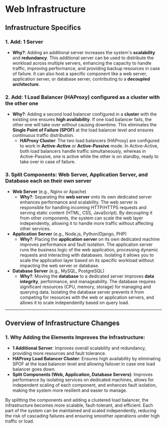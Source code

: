 # Web Infrastructure

## Infrastructure Specifics

### 1. Add: 1 Server

- **Why?**: Adding an additional server increases the system's **scalability** and **redundancy**. This additional server can be used to distribute the workload across multiple servers, enhancing the capacity to handle traffic, improving performance, and providing backup resources in case of failure. It can also host a specific component like a web server, application server, or database server, contributing to a **decoupled architecture**.

### 2. Add: 1 Load Balancer (HAProxy) configured as a cluster with the other one

- **Why?**: Adding a second load balancer configured in a **cluster** with the existing one ensures **high availability**. If one load balancer fails, the other one will take over without causing downtime. This eliminates the **Single Point of Failure (SPOF)** at the load balancer level and ensures continuous traffic distribution.
  - **HAProxy Cluster**: The two load balancers (HAProxy) are configured to work in **Active-Active** or **Active-Passive** mode. In Active-Active, both load balancers handle traffic simultaneously, whereas in Active-Passive, one is active while the other is on standby, ready to take over in case of failure.

### 3. Split Components: Web Server, Application Server, and Database each on their own server

- **Web Server** (e.g., Nginx or Apache)
  - **Why?**: Separating the **web server** onto its own dedicated server enhances performance and scalability. The web server is responsible for handling incoming HTTP/HTTPS requests and serving static content (HTML, CSS, JavaScript). By decoupling it from other components, the system can scale the web layer independently, allowing it to handle more traffic without affecting other services.
- **Application Server** (e.g., Node.js, Python/Django, PHP)
  - **Why?**: Placing the **application server** on its own dedicated machine improves performance and fault isolation. The application server runs the business logic of the web application, processing dynamic requests and interacting with databases. Isolating it allows you to scale the application layer based on its specific workload without impacting the web server or database.
- **Database Server** (e.g., MySQL, PostgreSQL)
  - **Why?**: Moving the **database** to a dedicated server improves **data integrity**, performance, and manageability. The database requires significant resources (CPU, memory, storage) for managing and querying data. Isolating the database server prevents it from competing for resources with the web or application servers, and allows it to scale independently based on query load.

---

## Overview of Infrastructure Changes

### 1. Why Adding the Elements Improves the Infrastructure:

- **1 Additional Server**: Improves overall scalability and redundancy, providing more resources and fault tolerance.
- **HAProxy Load Balancer Cluster**: Ensures high availability by eliminating SPOF at the load balancer level and allowing failover in case one load balancer goes down.
- **Split Components (Web, Application, Database Servers)**: Improves performance by isolating services on dedicated machines, allows for independent scaling of each component, and enhances fault isolation, making the system more resilient and easier to manage.

By splitting the components and adding a clustered load balancer, the infrastructure becomes more scalable, fault-tolerant, and efficient. Each part of the system can be maintained and scaled independently, reducing the risk of cascading failures and ensuring smoother operations under high traffic or load.
